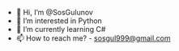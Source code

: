 - 👋 Hi, I’m @SosGulunov
- 👀 I’m interested in Python
- 🌱 I’m currently learning C#
- 📫 How to reach me? - sosgul999@gmail.com
